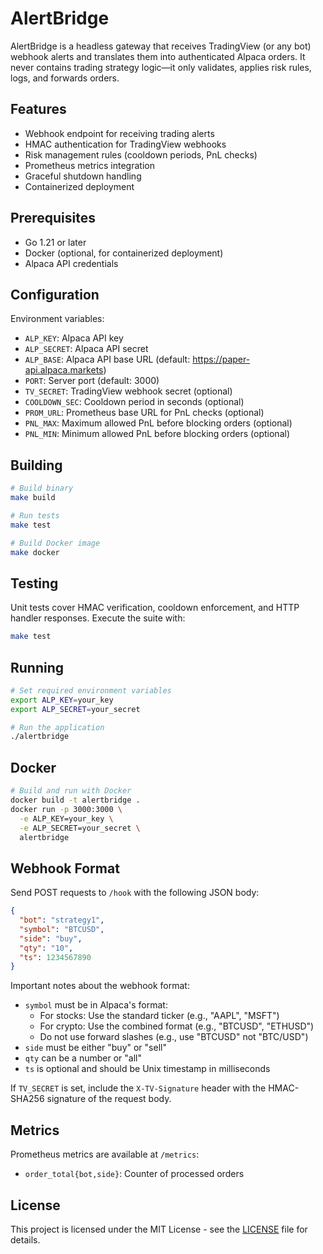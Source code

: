 # AlertBridge

AlertBridge is a headless gateway that receives TradingView (or any bot) webhook alerts and translates them into authenticated Alpaca orders. It never contains trading strategy logic—it only validates, applies risk rules, logs, and forwards orders.

## Features

- Webhook endpoint for receiving trading alerts
- HMAC authentication for TradingView webhooks
- Risk management rules (cooldown periods, PnL checks)
- Prometheus metrics integration
- Graceful shutdown handling
- Containerized deployment

## Prerequisites

- Go 1.21 or later
- Docker (optional, for containerized deployment)
- Alpaca API credentials

## Configuration

Environment variables:

- `ALP_KEY`: Alpaca API key
- `ALP_SECRET`: Alpaca API secret
- `ALP_BASE`: Alpaca API base URL (default: https://paper-api.alpaca.markets)
- `PORT`: Server port (default: 3000)
- `TV_SECRET`: TradingView webhook secret (optional)
- `COOLDOWN_SEC`: Cooldown period in seconds (optional)
- `PROM_URL`: Prometheus base URL for PnL checks (optional)
- `PNL_MAX`: Maximum allowed PnL before blocking orders (optional)
- `PNL_MIN`: Minimum allowed PnL before blocking orders (optional)

## Building

```bash
# Build binary
make build

# Run tests
make test

# Build Docker image
make docker
```

## Testing

Unit tests cover HMAC verification, cooldown enforcement, and HTTP handler
responses. Execute the suite with:

```bash
make test
```

## Running

```bash
# Set required environment variables
export ALP_KEY=your_key
export ALP_SECRET=your_secret

# Run the application
./alertbridge
```

## Docker

```bash
# Build and run with Docker
docker build -t alertbridge .
docker run -p 3000:3000 \
  -e ALP_KEY=your_key \
  -e ALP_SECRET=your_secret \
  alertbridge
```

## Webhook Format

Send POST requests to `/hook` with the following JSON body:

```json
{
  "bot": "strategy1",
  "symbol": "BTCUSD",
  "side": "buy",
  "qty": "10",
  "ts": 1234567890
}
```

Important notes about the webhook format:
- `symbol` must be in Alpaca's format:
  - For stocks: Use the standard ticker (e.g., "AAPL", "MSFT")
  - For crypto: Use the combined format (e.g., "BTCUSD", "ETHUSD")
  - Do not use forward slashes (e.g., use "BTCUSD" not "BTC/USD")
- `side` must be either "buy" or "sell"
- `qty` can be a number or "all"
- `ts` is optional and should be Unix timestamp in milliseconds

If `TV_SECRET` is set, include the `X-TV-Signature` header with the HMAC-SHA256 signature of the request body.

## Metrics

Prometheus metrics are available at `/metrics`:

- `order_total{bot,side}`: Counter of processed orders

## License

This project is licensed under the MIT License - see the [LICENSE](LICENSE) file for details.

